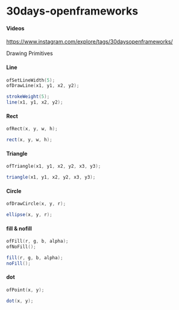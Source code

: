 # 30days-openframeworks

#### Videos
https://www.instagram.com/explore/tags/30daysopenframeworks/

Drawing Primitives

#### Line
```cpp
ofSetLineWidth(5);
ofDrawLine(x1, y1, x2, y2);
```

```java
strokeWeight(5);
line(x1, y1, x2, y2);
```

#### Rect
```cpp
ofRect(x, y, w, h);
```

```java
rect(x, y, w, h);
```

#### Triangle
```cpp
ofTriangle(x1, y1, x2, y2, x3, y3);
```

```java
triangle(x1, y1, x2, y2, x3, y3);
```

#### Circle
```cpp
ofDrawCircle(x, y, r);
```

```java
ellipse(x, y, r);
```

#### fill & nofill
```cpp
ofFill(r, g, b, alpha);
ofNoFill();
```

```java
fill(r, g, b, alpha);
noFill();
```

#### dot
```cpp
ofPoint(x, y);
```

```java
dot(x, y);
```

```cpp
```

```java
```

```cpp
```

```java
```

```cpp
```

```java
```

```cpp
```

```java
```

```cpp
```

```java
```

```cpp
```

```java
```

```cpp
```

```java
```








